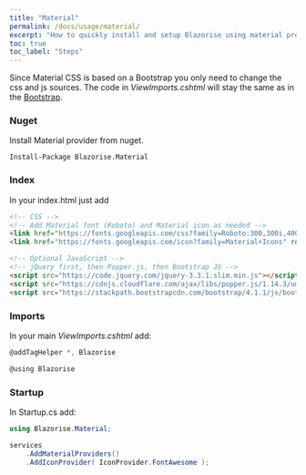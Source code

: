 ```yaml
---
title: "Material"
permalink: /docs/usage/material/
excerpt: "How to quickly install and setup Blazorise using material provider."
toc: true
toc_label: "Steps"
---
```


Since Material CSS is based on a Bootstrap you only need to change the css and js sources. The code in _ViewImports.cshtml_ will stay the same as in the [Bootstrap](docs/usage/bootstrap).

### Nuget

Install Material provider from nuget.

```
Install-Package Blazorise.Material
```

### Index

In your index.html just add 

```html
<!-- CSS -->
<!-- Add Material font (Roboto) and Material icon as needed -->
<link href="https://fonts.googleapis.com/css?family=Roboto:300,300i,400,400i,500,500i,700,700i|Roboto+Mono:300,400,700|Roboto+Slab:300,400,700" rel="stylesheet">
<link href="https://fonts.googleapis.com/icon?family=Material+Icons" rel="stylesheet">

<!-- Optional JavaScript -->
<!-- jQuery first, then Popper.js, then Bootstrap JS -->
<script src="https://code.jquery.com/jquery-3.3.1.slim.min.js"></script>
<script src="https://cdnjs.cloudflare.com/ajax/libs/popper.js/1.14.3/umd/popper.min.js"></script>
<script src="https://stackpath.bootstrapcdn.com/bootstrap/4.1.1/js/bootstrap.min.js"></script>
```

### Imports

In your main _ViewImports.cshtml_ add:

```cs
@addTagHelper *, Blazorise

@using Blazorise
```

### Startup

In Startup.cs add:

```cs
using Blazorise.Material;

services
    .AddMaterialProviders()
    .AddIconProvider( IconProvider.FontAwesome );
```